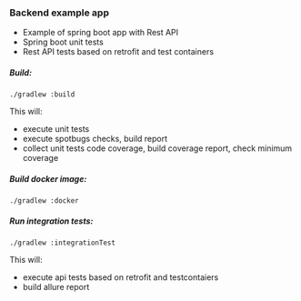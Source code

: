 ### Backend example app
- Example of spring boot app with Rest API
- Spring boot unit tests
- Rest API tests based on retrofit and test containers

##### Build: 
`./gradlew :build`

This will:
 - execute unit tests
 - execute spotbugs checks, build report
 - collect unit tests code coverage, build coverage report, check minimum coverage

##### Build docker image: 
`./gradlew :docker`

##### Run integration tests: 
`./gradlew :integrationTest`

This will:
 - execute api tests based on retrofit and testcontaiers
 - build allure report